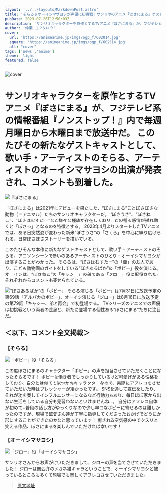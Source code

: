 ```yaml
---
layout: '../../layouts/MarkdownPost.astro'
title: 'そらる＆オーイシマサヨシが声優に初挑戦！サンリオのアニメ「ぼさにまる」ゲストキャスト発表、コメントも到着'
pubDate: 2023-07-26T12:50:03Z
description: 'サンリオキャラクターを原作とするTVアニメ『ぼさにまる』が、フジテレビ系の情報番組『ノンストップ！』内で毎週月曜日から木曜日まで放送中だ。このたびその新たなゲストキャストとしてそらるとオーイシマサヨシの出演が発表され、コメントも到着した。'
author: '仲瀬 コウタロウ'
cover:
  url: 'https://animeanime.jp/imgs/ogp_f/602014.jpg'
  square: 'https://animeanime.jp/imgs/ogp_f/602014.jpg'
  alt: "cover"
tags: ['news','anime']
theme: 'light'
featured: false
---
```


![cover](https://animeanime.jp/imgs/ogp_f/602014.jpg)

# サンリオキャラクターを原作とするTVアニメ『ぼさにまる』が、フジテレビ系の情報番組『ノンストップ！』内で毎週月曜日から木曜日まで放送中だ。 このたびその新たなゲストキャストとして、歌い手・アーティストのそらる、アーティストのオーイシマサヨシの出演が発表され、コメントも到着した。

![『ぼさにまる』](https://animeanime.jp/imgs/zoom/602015.jpg)

「ぼさにまる」は2021年にデビューを果たした、“ぼさにまる”ことぼさぼさな動物（＝アニマル）たちのサンリオキャラクターだ。 “ぼさうさ”、“ぼさねこ”、“ぼさはむすたー”など様々な種族が存在しており、どの種も感情が揺れ動くと「ぼさっ」となるのを特徴とする。 2023年4月よりスタートしたTVアニメでは、ある日突然姿が変わった新米“ぼさうさ”の「さくら」を中心に繰り広げられる、日常ぼさぼさストーリーを描いている。

このたびそんな本作に新たなゲストキャストとして、歌い手・アーティストのそらる、アニソンシーンで勢いのあるアーティストのひとり・オーイシマサヨシが出演することがわかった。 そらるは、“ぼさはむすたー”の「蘭」の友人であり、こども動物園のガイドをしている“ぼさあるぱか”の「ポピー」役を演じる。 オーイシは、“ぼさねこ”の「キャシー」の弟である「ジロー」役に配役された。
それぞれからコメントも寄せられている。

![“ぼさあるぱか”の「ポピー」](https://animeanime.jp/imgs/zoom/602017.jpg)
そらる演じる「ポピー」は7月31日に放送予定の第69話「アルパカのポピー」、オーイシ演じる「ジロー」は8月16日に放送予定の第79話「キャシー、弟と再会」で初登場する。 TVシリーズのアニメでの声優は初挑戦という両者の芝居と、新たに登場する個性ある“ぼさにまる”たちに注目だ。

## ＜以下、コメント全文掲載＞

### 【そらる】

![「ポピー」役「そらる」](https://animeanime.jp/imgs/zoom/602016.jpg)

この度ぼさにまるのキャラクター「ポピー」の声を担当させていただくことになったそらるです！ 
ポピーは働き者でしっかりしているけど可愛げがある性格をしており、自分とは似ても似つかぬキャラクターなので、実際にアフレコをさせていただいた時はプレッシャーが凄かったです。 
SNSを通して宣伝をしたり、それが功を奏してインフルエンサーになるなど行動力もあり、毎日ほぼ家から出ない生活をしている自分も見習わないといけませんね…。 
自分はアフレコ自体が初めて+普段の話し方がゆっくりなので少し早口なポピーに寄せるのは難しかったのですが、現場で監督さん達が丁寧に指導してくださったおかげでどうにか形にすることができたのかなと思っています！ 癒される空気感の中でクスリと笑える作品、ぼさにまるを楽しんでいただければ幸いです！

### 【オーイシマサヨシ】

![「ジロー」役「オーイシマサヨシ」](https://animeanime.jp/imgs/zoom/602012.jpg)

サンリオさんからお声がけいただきまして、ジローの声を当てさせていただきました！ 
ジローは関西弁のメガネ猫キャラということで、オーイシマサヨシと被っているところも多くて現場でも楽しくアフレコさせていただきました。

>[原文地址](https://animeanime.jp/article/2023/07/26/78840.html)  
